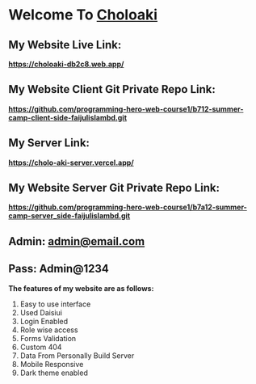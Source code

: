 # Welcome To [Choloaki](https://choloaki-db2c8.web.app "Choloaki")

## My Website Live Link:

**<https://choloaki-db2c8.web.app/>**

## My Website Client Git Private Repo Link:

**<https://github.com/programming-hero-web-course1/b712-summer-camp-client-side-faijulislambd.git>**

## My Server Link:

**<https://cholo-aki-server.vercel.app/>**

## My Website Server Git Private Repo Link:

**<https://github.com/programming-hero-web-course1/b7a12-summer-camp-server_side-faijulislambd.git>**

## Admin: admin@email.com

## Pass: Admin@1234

**The features of my website are as follows:**

1. Easy to use interface
2. Used Daisiui
3. Login Enabled
4. Role wise access
5. Forms Validation
6. Custom 404
7. Data From Personally Build Server
8. Mobile Responsive
9. Dark theme enabled

